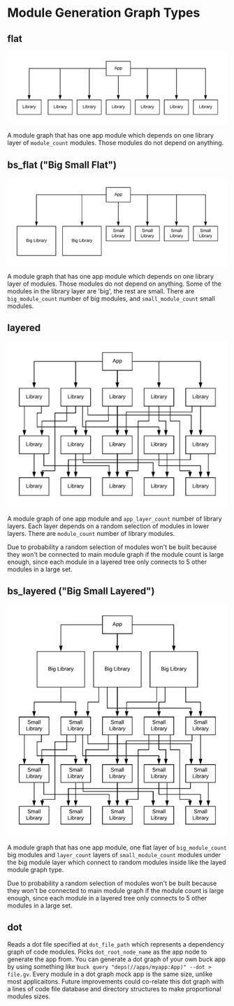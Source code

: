 # Module Generation Graph Types

## flat
![a flat dependency graph](images/flat.png)

A module graph that has one app module which depends on one library layer of `module_count` modules.  Those modules do not depend on anything.

## bs_flat ("Big Small Flat")
![a flat dependency graph with big and small nodes](images/bs_flat.png)

A module graph that has one app module which depends on one library layer of modules.  Those modules do not depend on anything. Some of the modules in the library layer are 'big', the rest are small. There are `big_module_count` number of big modules, and `small_module_count` small modules.

## layered
![a layered dependency graph](images/layered_3.png)

A module graph of one app module and `app_layer_count` number of library layers. Each layer depends on a random selection of modules in lower layers. There are `module_count` number of library modules.

Due to probability a random selection of modules won't be built because they won't be connected to main module graph if the module count is large enough, since each module in a layered tree only connects to 5 other modules in a large set.

## bs_layered ("Big Small Layered")
![a simplified big small layered dependency graph](images/bs_layered_simple.png)

A module graph that has one app module, one flat layer of `big_module_count` big modules and `layer_count` layers of `small_module_count` modules under the big module layer which connect to random modules inside like the layed module graph type.

Due to probability a random selection of modules won't be built because they won't be connected to main module graph if the module count is large enough, since each module in a layered tree only connects to 5 other modules in a large set.

## dot
Reads a dot file specified at `dot_file_path` which represents a dependency graph of code modules.  Picks `dot_root_node_name` as the app node to generate the app from.  You can generate a dot graph of your own buck app by using something like `buck query "deps(//apps/myapp:App)" --dot > file.gv`.  Every module in a dot graph mock app is the same size, unlike most applicaitons.  Future improvements could co-relate this dot graph with a lines of code file database and directory structures to make proportional modules sizes.